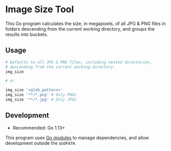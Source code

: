 # Image Size Tool

This Go program calculates the size, in megapixels, of all JPG & PNG files in
folders descending from the current working directory, and groups the results
into buckets.

## Usage

```sh
# Defaults to all JPG & PNG files, including nested directories,
# descending from the current working directory.
img_size

# or

img_size '<glob_pattern>'
img_size '**/*.png' # Only PNGs
img_size '**/*.jpg' # Only JPGs
```

## Development

- Recommended: Go 1.13+

This program uses [Go modules](https://github.com/golang/go/wiki/Modules) to
manage dependencies, and allow development outside the `$GOPATH`.
